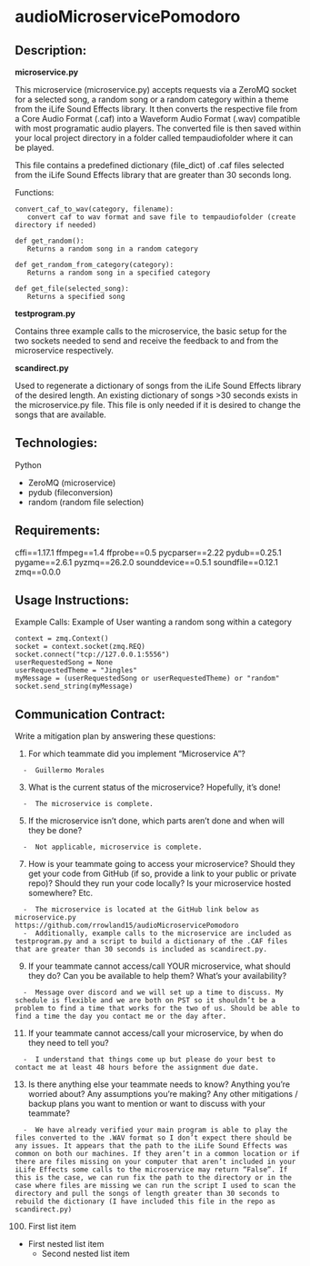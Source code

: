 # audioMicroservicePomodoro

## Description: 

**microservice.py**

This microservice (microservice.py) accepts requests via a ZeroMQ socket for a selected song, a random song or a random category within a theme from the iLife Sound Effects    library. It then converts the respective file from a Core Audio Format (.caf) into a Waveform Audio Format (.wav) compatible with most programatic audio players. The converted file is then saved within your local project directory in a folder called tempaudiofolder where it can be played. 
  
This file contains a predefined dictionary (file_dict) of .caf files selected from the iLife Sound Effects library that are greater than 30 seconds long.

Functions:

    convert_caf_to_wav(category, filename):
       convert caf to wav format and save file to tempaudiofolder (create directory if needed)

    def get_random():
       Returns a random song in a random category

    def get_random_from_category(category):
       Returns a random song in a specified category

    def get_file(selected_song):
       Returns a specified song

    
**testprogram.py**

Contains three example calls to the microservice, the basic setup for the two sockets needed to send and receive the feedback to and from the microservice respectively. 

**scandirect.py**

Used to regenerate a dictionary of songs from the iLife Sound Effects library of the desired length. An existing dictionary of songs >30 seconds exists in the microservice.py file. This file is only needed if it is desired to change the songs that are available. 

## Technologies:
Python
- ZeroMQ (microservice)
- pydub (fileconversion)
- random (random file selection)

## Requirements:
cffi==1.17.1
ffmpeg==1.4 
ffprobe==0.5
pycparser==2.22
pydub==0.25.1
pygame==2.6.1
pyzmq==26.2.0
sounddevice==0.5.1
soundfile==0.12.1
zmq==0.0.0

## Usage Instructions:
  Example Calls:
    Example of User wanting a random song within a category
```
context = zmq.Context()
socket = context.socket(zmq.REQ)
socket.connect("tcp://127.0.0.1:5556")
userRequestedSong = None
userRequestedTheme = "Jingles"
myMessage = (userRequestedSong or userRequestedTheme) or "random"
socket.send_string(myMessage)
```

## Communication Contract:
Write a mitigation plan by answering these questions:
  1.	For which teammate did you implement “Microservice A”?
     
      -  Guillermo Morales
  3.	What is the current status of the microservice? Hopefully, it’s done!
     
      -  The microservice is complete.
  5.	If the microservice isn’t done, which parts aren’t done and when will they be done?
     
      -  Not applicable, microservice is complete.
  7.	How is your teammate going to access your microservice? Should they get your code from GitHub (if so, provide a link to your public or private repo)? Should they run your code locally? Is your microservice hosted somewhere? Etc.
     
      -  The microservice is located at the GitHub link below as microservice.py https://github.com/rrowland15/audioMicroservicePomodoro 
      -  Additionally, example calls to the microservice are included as testprogram.py and a script to build a dictionary of the .CAF files that are greater than 30 seconds is included as scandirect.py. 
  9.	If your teammate cannot access/call YOUR microservice, what should they do? Can you be available to help them? What’s your availability?
      
      -  Message over discord and we will set up a time to discuss. My schedule is flexible and we are both on PST so it shouldn’t be a problem to find a time that works for the two of us. Should be able to find a time the day you contact me or the day after. 
  11.	If your teammate cannot access/call your microservice, by when do they need to tell you?
      
      -  I understand that things come up but please do your best to contact me at least 48 hours before the assignment due date. 
  13.	Is there anything else your teammate needs to know? Anything you’re worried about? Any assumptions you’re making? Any other mitigations / backup plans you want to mention or want to discuss with your teammate?
      
      -  We have already verified your main program is able to play the files converted to the .WAV format so I don’t expect there should be any issues. It appears that the path to the iLife Sound Effects was common on both our machines. If they aren’t in a common location or if there are files missing on your computer that aren’t included in your iLife Effects some calls to the microservice may return “False”. If this is the case, we can run fix the path to the directory or in the case where files are missing we can run the script I used to scan the directory and pull the songs of length greater than 30 seconds to rebuild the dictionary (I have included this file in the repo as scandirect.py)

  100. First list item
  - First nested list item
    - Second nested list item



